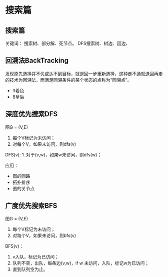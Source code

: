 # 搜索篇

## 搜索篇

关键词： 搜索树、部分解、死节点。 DFS搜索树、树边、回边、

## 回溯法BackTracking

发现原先选择并不优或达不到目标，就退回一步重新选择，这种走不通就退回再走的技术为回溯法，而满足回溯条件的某个状态的点称为“回溯点”。

* 3着色
* 8皇后

## 深度优先搜索DFS

图G = \(V,E\)

1. 每个V标记为未访问；
2. 对每个V，如果未访问，则dfs\(v\)

DFS\(v\): 1. 对于\(v,w\)，如果w未访问，则dfs\(w\)；

应用：

* 图的回路
* 拓扑排序
* 图的关节点

## 广度优先搜索BFS

图G = \(V,E\)

1. 每个V标记为未访问；
2. 对每个V，如果未访问，则bfs\(v\)

BFS\(v\)：

1. v入队，标记为已访问；
2. 队列不空，出队，每条边\(v,w\)，if w 未访问，入队，标记w为已访问；
3. 直到队列空为止。

